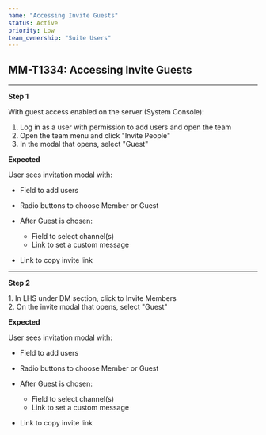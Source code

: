 ```yaml
---
name: "Accessing Invite Guests"
status: Active
priority: Low
team_ownership: "Suite Users"
---
```


## MM-T1334: Accessing Invite Guests

---

**Step 1**

With guest access enabled on the server (System Console):

1. Log in as a user with permission to add users and open the team
2. Open the team menu and click "Invite People"
3. In the modal that opens, select "Guest"

**Expected**

User sees invitation modal with:

- Field to add users

- Radio buttons to choose Member or Guest

- After Guest is chosen:

  - Field to select channel(s)
  - Link to set a custom message

- Link to copy invite link

---

**Step 2**

1\. In LHS under DM section, click to Invite Members\
2\. On the invite modal that opens, select "Guest"

**Expected**

User sees invitation modal with:

- Field to add users

- Radio buttons to choose Member or Guest

- After Guest is chosen:

  - Field to select channel(s)
  - Link to set a custom message

- Link to copy invite link
